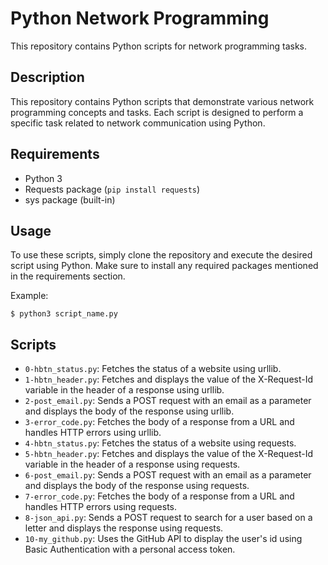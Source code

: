 # Python Network Programming

This repository contains Python scripts for network programming tasks.

## Description

This repository contains Python scripts that demonstrate various network programming concepts and tasks. Each script is designed to perform a specific task related to network communication using Python.

## Requirements

- Python 3
- Requests package (`pip install requests`)
- sys package (built-in)

## Usage

To use these scripts, simply clone the repository and execute the desired script using Python. Make sure to install any required packages mentioned in the requirements section.

Example:
```
$ python3 script_name.py
```

## Scripts

- `0-hbtn_status.py`: Fetches the status of a website using urllib.
- `1-hbtn_header.py`: Fetches and displays the value of the X-Request-Id variable in the header of a response using urllib.
- `2-post_email.py`: Sends a POST request with an email as a parameter and displays the body of the response using urllib.
- `3-error_code.py`: Fetches the body of a response from a URL and handles HTTP errors using urllib.
- `4-hbtn_status.py`: Fetches the status of a website using requests.
- `5-hbtn_header.py`: Fetches and displays the value of the X-Request-Id variable in the header of a response using requests.
- `6-post_email.py`: Sends a POST request with an email as a parameter and displays the body of the response using requests.
- `7-error_code.py`: Fetches the body of a response from a URL and handles HTTP errors using requests.
- `8-json_api.py`: Sends a POST request to search for a user based on a letter and displays the response using requests.
- `10-my_github.py`: Uses the GitHub API to display the user's id using Basic Authentication with a personal access token.
